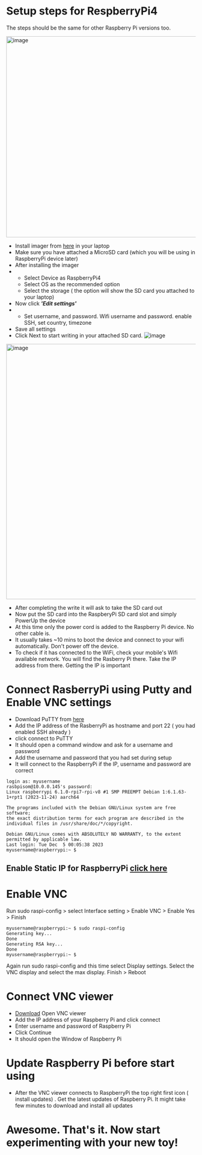 
# Setup steps for RespberryPi4
The steps should be the same for other Raspberry Pi versions too.


<img width="534" alt="image" src="https://github.com/e2eSolutionArchitect/RaspberryPi/assets/62712515/e08926a7-af5d-48c9-ab8e-a22727054085">

- Install imager from [here](https://www.raspberrypi.com/software/) in your laptop
- Make sure you have attached a MicroSD card (which you will be using in RaspberryPi device later)
- After installing the imager
- - Select Device as RaspberryPi4
  - Select OS as the recommended option
  - Select the storage ( the option will show the SD card you attached to your laptop)
- Now click ***'Edit settings'***
- - Set username, and password. Wifi username and password. enable SSH, set country, timezone
- Save all settings
- Click Next to start writing in your attached SD card.
![image](https://github.com/e2eSolutionArchitect/RaspberryPi/assets/62712515/b8d11502-e4ad-463e-b6c7-5d70b9e72913)

<img width="678" alt="image" src="https://github.com/e2eSolutionArchitect/RaspberryPi/assets/62712515/7213da9a-a2b1-43bf-8ac8-87fc50b1df35">

- After completing the write it will ask to take the SD card out
- Now put the SD card into the RaspberyPi SD card slot and simply PowerUp the device
- At this time only the power cord is added to the Raspberry Pi device. No other cable is.
- It usually takes ~10 mins to boot the device and connect to your wifi automatically. Don't power off the device.
- To check if it has connected to the WiFi, check your mobile's Wifi available network. You will find the Rasberry Pi there. Take the IP address from there. Getting the IP is important

# Connect RasberryPi using Putty and Enable VNC settings

- Download PuTTY from [here](https://www.putty.org/)
- Add the IP address of the RasberryPi as hostname and port 22 ( you had enabled SSH already )
- click connect to PuTTY
- It should open a command window and ask for a username and password
- Add the username and password that you had set during setup
- It will connect to the RaspberryPi if the IP, username and password are correct

```
login as: myusername
rasbpisom@10.0.0.145's password:
Linux raspberrypi 6.1.0-rpi7-rpi-v8 #1 SMP PREEMPT Debian 1:6.1.63-1+rpt1 (2023-11-24) aarch64

The programs included with the Debian GNU/Linux system are free software;
the exact distribution terms for each program are described in the
individual files in /usr/share/doc/*/copyright.

Debian GNU/Linux comes with ABSOLUTELY NO WARRANTY, to the extent
permitted by applicable law.
Last login: Tue Dec  5 00:05:38 2023
myusername@raspberrypi:~ $

```
## Enable Static IP for RaspberryPi [click here](https://github.com/e2eSolutionArchitect/RaspberryPi/blob/main/setup-raspberryPi4-staticIP.md)

# Enable VNC 
Run sudo raspi-config > select Interface setting > Enable VNC > Enable Yes > Finish

```
myusername@raspberrypi:~ $ sudo raspi-config
Generating key...
Done
Generating RSA key...
Done
myusername@raspberrypi:~ $
```
Again run sudo raspi-config and this time select Display settings.
Select the VNC display and select the max display. Finish > Reboot

# Connect VNC viewer

- [Download](https://www.realvnc.com/en/connect/download/viewer/) Open VNC viewer
- Add the IP address of your Raspberry Pi and click connect
- Enter username and password of Raspberry Pi
- Click Continue
- It should open the Window of Raspberry Pi

# Update Raspberry Pi before start using
- After the VNC viewer connects to RaspberryPi the top right first icon ( install updates) . Get the latest updates of Raspberry Pi. It might take few minutes to download and install all updates

# Awesome. That's it. Now start experimenting with your new toy!
